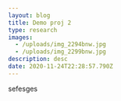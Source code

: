 ```yaml
---
layout: blog
title: Demo proj 2
type: research
images:
  - /uploads/img_2294bnw.jpg
  - /uploads/img_2299bnw.jpg
description: desc
date: 2020-11-24T22:28:57.790Z
---
```

sefesges